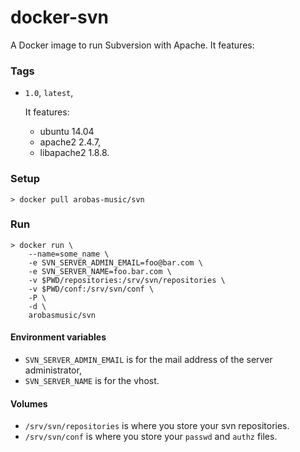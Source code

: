 # docker-svn
A Docker image to run Subversion with Apache. It features:

### Tags

- `1.0`, `latest`,

    It features:
    - ubuntu 14.04
    - apache2 2.4.7,
    - libapache2 1.8.8.

### Setup
```shell
> docker pull arobas-music/svn
```

### Run
```shell
> docker run \
    --name=some_name \
    -e SVN_SERVER_ADMIN_EMAIL=foo@bar.com \
    -e SVN_SERVER_NAME=foo.bar.com \
    -v $PWD/repositories:/srv/svn/repositories \
    -v $PWD/conf:/srv/svn/conf \
    -P \
    -d \
    arobasmusic/svn    
```

#### Environment variables
- `SVN_SERVER_ADMIN_EMAIL` is for the mail address of the server administrator,
- `SVN_SERVER_NAME` is for the vhost.

#### Volumes
- `/srv/svn/repositories` is where you store your svn repositories.
- `/srv/svn/conf` is where you store your `passwd` and `authz` files.
